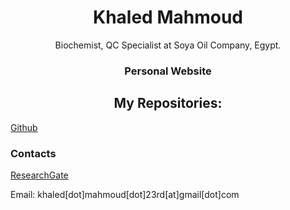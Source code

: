 <h1 align="center">Khaled Mahmoud</h1>
<p align="center">Biochemist, QC Specialist at Soya Oil Company, Egypt.</p>
<h3 align="center">Personal Website</h3>
<h2 align="center"> My Repositories:</h2>
<a href="https://github.com/KhaledMahm0vd" target="_blank">Github</a>
<h3 align="left">Contacts</h3>
<a href="https://www.researchgate.net/profile/Khaled-Mahmoud-54" target="_blank">ResearchGate</a>
<p> Email: khaled[dot]mahmoud[dot]23rd[at]gmail[dot]com
